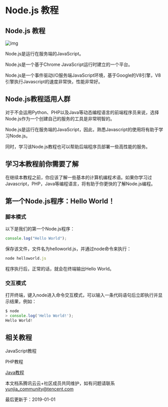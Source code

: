 # Node.js 教程

## Node.js 教程

![img](https://ask.qcloudimg.com/http-save/devdocs/c0zh06bnen.jpeg)

Node.js是运行在服务端的JavaScript。

Node.js是一个基于Chrome JavaScript运行时建立的一个平台。

Node.js是一个事件驱动I/O服务端JavaScript环境，基于Google的V8引擎，V8引擎执行Javascript的速度非常快，性能非常好。



## Node.js教程适用人群

对于不会运用Python、PHP以及Java等动态编程语言的前端程序员来说，选择Node.js作为一个创建自己的服务的工具是非常明智的。

Node.js是运行在服务端的JavaScript，因此，熟悉Javascript的使用将有助于学习Node.js。

同时，学习该Node.js教程也可以帮助后端程序员部署一些高性能的服务。



## 学习本教程前你需要了解

在继续本教程之前，你应该了解一些基本的计算机编程术语。如果你学习过Javascript，PHP，Java等编程语言，将有助于你更快的了解Node.js编程。



## 第一个Node.js程序：Hello World！

### 脚本模式

以下是我们的第一个Node.js程序：

```js
console.log("Hello World");
```

保存该文件，文件名为helloworld.js，并通过node命令来执行：

```js
node helloworld.js
```

程序执行后，正常的话，就会在终端输出Hello World。

### 交互模式

打开终端，键入node进入命令交互模式，可以输入一条代码语句后立即执行并显示结果，例如：

```js
$ node
> console.log('Hello World!');
Hello World!
```

## 相关教程

JavaScript教程

PHP教程

[Java教程](https://cloud.tencent.com/developer/chapter/18222?from=10680)

本文档系腾讯云云+社区成员共同维护，如有问题请联系 yunjia_community@tencent.com

最后更新于：2019-01-01